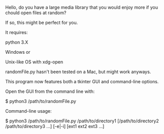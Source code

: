 Hello, do you have a large media library that you would enjoy more if you chould open files at random?

If so, this might be perfect for you.

It requires:
  
  python 3.X

  Windows or
  
  Unix-like OS with xdg-open
  
  
randomFile.py hasn't been tested on a Mac, but might work anyways.


This program now features both a tkinter GUI and command-line options.

Open the GUI from the command line with:

  $ python3 /path/to/randomFile.py
 
Command-line usage:

  $ python3 /path/to/randomFile.py /path/to/directory1 [/path/to/directory2 /path/to/directory3 ...] [-e|-i] [ext1 ext2 ext3 ...]
